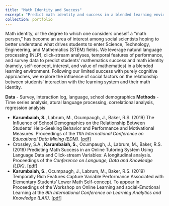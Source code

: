 ```yaml
---
title: "Math Identity and Success"
excerpt: "Predict math identity and success in a blended learning environment using language and click-stream data"
collection: portfolio
---
```

Math identity, or the degree to which one considers oneself a “math person,” has become an area of interest among social scientists hoping to better understand what drives students to enter Science, Technology, Engineering, and Mathematics (STEM) fields. We leverage natural language processing (NLP), click-stream analyses, temporal features of performance, and survey data to predict students’ mathematics success and math identity (namely, self-concept, interest, and value of mathematics) in a blended learning environment. Following our limited success with purely cognitive approaches, we explore the influence of social factors on the relationship between students’ interaction with the learning system and their math identity.

__Data__ - Survey, interaction log, language, school demographics 
__Methods__ - Time series analysis, atural language processing, correlational analysis, regression analysis

* __Karumbaiah, S.__, Labrum, M., Ocumpaugh, J., Baker, R.S. (2019) The Influence of School Demographics on the Relationship Between Students’ Help-Seeking Behavior and Performance and Motivational Measures. Proceedings of the _11th International Conference on Educational Data Mining (EDM)_. \[[pdf](http://www.upenn.edu/learninganalytics/ryanbaker/EDM2019_paper31.pdf)]
* Crossley, S.A., __Karumbaiah, S.__, Ocumpaugh, J., Labrum, M., Baker, R.S. (2019) Predicting Math Success in an Online Tutoring System Using Language Data and Click-stream Variables: A longitudinal analysis. Proceedings of the _Conference on Language, Data and Knowledge (LDK)_. \[[pdf](http://www.upenn.edu/learninganalytics/ryanbaker/OASIcs-LDK-2019-25.pdf)]
* __Karumbaiah, S.__, Ocumpaugh, J., Labrum, M., Baker, R.S. (2019) Temporally Rich Features Capture Variable Performance Associated with Elementary Students’ Lower Math Self-concept. To appear in Proceedings of the Workshop on Online Learning and social-Emotional Learning at the _9th International Conference on Learning Analytics and Knowledge (LAK)_. \[[pdf](http://www.upenn.edu/learninganalytics/ryanbaker/LAK19SEL_paper_3.pdf)] 

